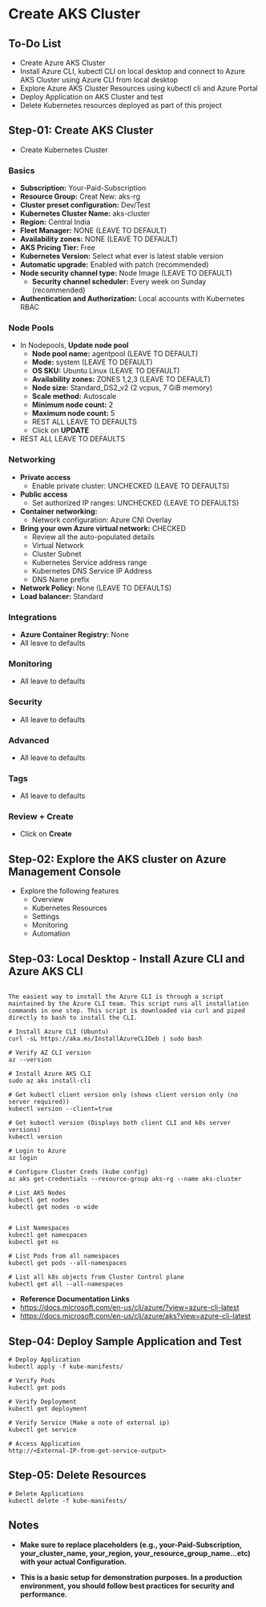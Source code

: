 # Create AKS Cluster

## To-Do List
- Create Azure AKS Cluster
- Install Azure CLI, kubectl CLI on local desktop and connect to Azure AKS Cluster using Azure CLI from local desktop
- Explore Azure AKS Cluster Resources using kubectl cli and Azure Portal
- Deploy Application on AKS Cluster and test
- Delete Kubernetes resources deployed as part of this project

## Step-01: Create AKS Cluster
- Create Kubernetes Cluster
### Basics
- **Subscription:** Your-Paid-Subscription
- **Resource Group:** Creat New: aks-rg
- **Cluster preset configuration:** Dev/Test
- **Kubernetes Cluster Name:** aks-cluster  
- **Region:** Central India
- **Fleet Manager:** NONE (LEAVE TO DEFAULT)
- **Availability zones:** NONE (LEAVE TO DEFAULT)
- **AKS Pricing Tier:** Free
- **Kubernetes Version:** Select what ever is latest stable version
- **Automatic upgrade:** Enabled with patch (recommended)
- **Node security channel type:** Node Image (LEAVE TO DEFAULT)
  - **Security channel scheduler:** Every week on Sunday (recommended)
- **Authentication and Authorization:** 	Local accounts with Kubernetes RBAC    
### Node Pools
- In Nodepools, **Update node pool**
  - **Node pool name:** agentpool (LEAVE TO DEFAULT)
  - **Mode:** system (LEAVE TO DEFAULT)
  - **OS SKU:** Ubuntu Linux  (LEAVE TO DEFAULT)
  - **Availability zones:** ZONES 1,2,3 (LEAVE TO DEFAULT)
  - **Node size:** Standard_DS2_v2 (2 vcpus, 7 GiB memory)
  - **Scale method:** Autoscale
  - **Minimum node count:** 2
  - **Maximum node count:** 5
  - REST ALL LEAVE TO DEFAULTS
  - Click on **UPDATE**
- REST ALL LEAVE TO DEFAULTS
### Networking
- **Private access**
  - Enable private cluster: UNCHECKED (LEAVE TO DEFAULTS)
- **Public access**
  - Set authorized IP ranges: UNCHECKED (LEAVE TO DEFAULTS)
- **Container networking:** 
  - Network configuration: Azure CNI Overlay
- **Bring your own Azure virtual network:** CHECKED  
  - Review all the auto-populated details 
  - Virtual Network
  - Cluster Subnet
  - Kubernetes Service address range
  - Kubernetes DNS Service IP Address
  - DNS Name prefix
- **Network Policy:** None (LEAVE TO DEFAULTS)
- **Load balancer:** Standard
### Integrations
  - **Azure Container Registry:** None
  - All leave to defaults
### Monitoring
  - All leave to defaults
### Security
  - All leave to defaults  
### Advanced
  - All leave to defaults  
### Tags
  - All leave to defaults 
### Review + Create
  - Click on **Create**


## Step-02: Explore the AKS cluster on Azure Management Console
- Explore the following features 
  - Overview
  - Kubernetes Resources
  - Settings
  - Monitoring
  - Automation



## Step-03: Local Desktop - Install Azure CLI and Azure AKS CLI
```t

The easiest way to install the Azure CLI is through a script maintained by the Azure CLI team. This script runs all installation commands in one step. This script is downloaded via curl and piped directly to bash to install the CLI.

# Install Azure CLI (Ubuntu)
curl -sL https://aka.ms/InstallAzureCLIDeb | sudo bash

# Verify AZ CLI version
az --version

# Install Azure AKS CLI
sudo az aks install-cli

# Get kubectl client version only (shows client version only (no server required))
kubectl version --client=true

# Get kubectl version (Displays both client CLI and k8s server versions)
kubectl version

# Login to Azure
az login

# Configure Cluster Creds (kube config)
az aks get-credentials --resource-group aks-rg --name aks-cluster

# List AKS Nodes
kubectl get nodes 
kubectl get nodes -o wide


# List Namespaces
kubectl get namespaces
kubectl get ns

# List Pods from all namespaces
kubectl get pods --all-namespaces

# List all k8s objects from Cluster Control plane
kubectl get all --all-namespaces
```
- **Reference Documentation Links**
- https://docs.microsoft.com/en-us/cli/azure/?view=azure-cli-latest
- https://docs.microsoft.com/en-us/cli/azure/aks?view=azure-cli-latest

## Step-04: Deploy Sample Application and Test
```t
# Deploy Application
kubectl apply -f kube-manifests/

# Verify Pods
kubectl get pods

# Verify Deployment
kubectl get deployment

# Verify Service (Make a note of external ip)
kubectl get service

# Access Application
http://<External-IP-from-get-service-output>

```

## Step-05: Delete Resources
```t
# Delete Applications
kubectl delete -f kube-manifests/
```
## Notes

- **Make sure to replace placeholders (e.g., your-Paid-Subscription, your_cluster_name, your_region, your_resource_group_name...etc) with your actual Configuration.**

- **This is a basic setup for demonstration purposes. In a production environment, you should follow best practices for security and performance.**

